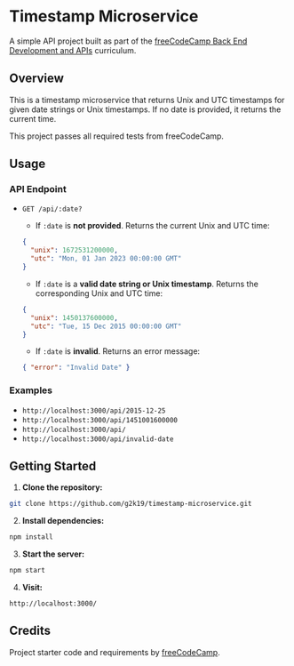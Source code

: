 # Timestamp Microservice

A simple API project built as part of the [freeCodeCamp Back End Development and APIs](https://www.freecodecamp.org/learn/back-end-development-and-apis/) curriculum.

## Overview

This is a timestamp microservice that returns Unix and UTC timestamps for given date strings or Unix timestamps. If no date is provided, it returns the current time.

This project passes all required tests from freeCodeCamp.

## Usage

### API Endpoint

- `GET /api/:date?`

    - If `:date` is **not provided**. Returns the current Unix and UTC time:
    
    ```json
    {
      "unix": 1672531200000,
      "utc": "Mon, 01 Jan 2023 00:00:00 GMT"
    }
    ```

    - If `:date` is a **valid date string or Unix timestamp**. Returns the corresponding Unix and UTC time:
    
    ```json
    {
      "unix": 1450137600000,
      "utc": "Tue, 15 Dec 2015 00:00:00 GMT"
    }
    ```

    - If `:date` is **invalid**. Returns an error message:
    
    ```json
    { "error": "Invalid Date" }
    ```

### Examples

- `http://localhost:3000/api/2015-12-25`
- `http://localhost:3000/api/1451001600000`
- `http://localhost:3000/api/`
- `http://localhost:3000/api/invalid-date`

## Getting Started

1. **Clone the repository:**
```bash
git clone https://github.com/g2k19/timestamp-microservice.git
```

2. **Install dependencies:**
```bash
npm install
```

3. **Start the server:**
```bash
npm start
```

4. **Visit:**
```
http://localhost:3000/
```

## Credits

Project starter code and requirements by [freeCodeCamp](https://www.freecodecamp.org/).